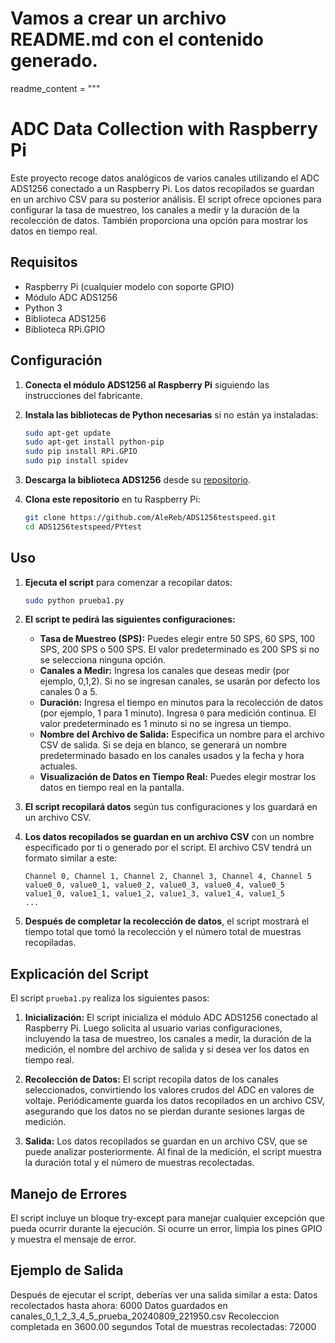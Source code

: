 # Vamos a crear un archivo README.md con el contenido generado.
readme_content = """
# ADC Data Collection with Raspberry Pi

Este proyecto recoge datos analógicos de varios canales utilizando el ADC ADS1256 conectado a un Raspberry Pi. Los datos recopilados se guardan en un archivo CSV para su posterior análisis. El script ofrece opciones para configurar la tasa de muestreo, los canales a medir y la duración de la recolección de datos. También proporciona una opción para mostrar los datos en tiempo real.

## Requisitos

- Raspberry Pi (cualquier modelo con soporte GPIO)
- Módulo ADC ADS1256
- Python 3
- Biblioteca ADS1256
- Biblioteca RPi.GPIO

## Configuración

1. **Conecta el módulo ADS1256 al Raspberry Pi** siguiendo las instrucciones del fabricante.

2. **Instala las bibliotecas de Python necesarias** si no están ya instaladas:
    ```bash
    sudo apt-get update
    sudo apt-get install python-pip
    sudo pip install RPi.GPIO
    sudo pip install spidev
    ```

3. **Descarga la biblioteca ADS1256** desde su [repositorio](https://github.com/AleReb/ADS1256testspeed).

4. **Clona este repositorio** en tu Raspberry Pi:
    ```bash
    git clone https://github.com/AleReb/ADS1256testspeed.git
    cd ADS1256testspeed/PYtest
    ```

## Uso

1. **Ejecuta el script** para comenzar a recopilar datos:
    ```bash
    sudo python prueba1.py
    ```

2. **El script te pedirá las siguientes configuraciones:**
   - **Tasa de Muestreo (SPS):** Puedes elegir entre 50 SPS, 60 SPS, 100 SPS, 200 SPS o 500 SPS. El valor predeterminado es 200 SPS si no se selecciona ninguna opción.
   - **Canales a Medir:** Ingresa los canales que deseas medir (por ejemplo, 0,1,2). Si no se ingresan canales, se usarán por defecto los canales 0 a 5.
   - **Duración:** Ingresa el tiempo en minutos para la recolección de datos (por ejemplo, 1 para 1 minuto). Ingresa `0` para medición continua. El valor predeterminado es 1 minuto si no se ingresa un tiempo.
   - **Nombre del Archivo de Salida:** Especifica un nombre para el archivo CSV de salida. Si se deja en blanco, se generará un nombre predeterminado basado en los canales usados y la fecha y hora actuales.
   - **Visualización de Datos en Tiempo Real:** Puedes elegir mostrar los datos en tiempo real en la pantalla.

3. **El script recopilará datos** según tus configuraciones y los guardará en un archivo CSV.

4. **Los datos recopilados se guardan en un archivo CSV** con un nombre especificado por ti o generado por el script. El archivo CSV tendrá un formato similar a este:
    ```
    Channel 0, Channel 1, Channel 2, Channel 3, Channel 4, Channel 5
    value0_0, value0_1, value0_2, value0_3, value0_4, value0_5
    value1_0, value1_1, value1_2, value1_3, value1_4, value1_5
    ...
    ```

5. **Después de completar la recolección de datos**, el script mostrará el tiempo total que tomó la recolección y el número total de muestras recopiladas.

## Explicación del Script

El script `prueba1.py` realiza los siguientes pasos:

1. **Inicialización:** El script inicializa el módulo ADC ADS1256 conectado al Raspberry Pi. Luego solicita al usuario varias configuraciones, incluyendo la tasa de muestreo, los canales a medir, la duración de la medición, el nombre del archivo de salida y si desea ver los datos en tiempo real.

2. **Recolección de Datos:** El script recopila datos de los canales seleccionados, convirtiendo los valores crudos del ADC en valores de voltaje. Periódicamente guarda los datos recopilados en un archivo CSV, asegurando que los datos no se pierdan durante sesiones largas de medición.

3. **Salida:** Los datos recopilados se guardan en un archivo CSV, que se puede analizar posteriormente. Al final de la medición, el script muestra la duración total y el número de muestras recolectadas.

## Manejo de Errores

El script incluye un bloque try-except para manejar cualquier excepción que pueda ocurrir durante la ejecución. Si ocurre un error, limpia los pines GPIO y muestra el mensaje de error.

## Ejemplo de Salida

Después de ejecutar el script, deberías ver una salida similar a esta:
Datos recolectados hasta ahora: 6000
Datos guardados en canales_0_1_2_3_4_5_prueba_20240809_221950.csv
Recoleccion completada en 3600.00 segundos
Total de muestras recolectadas: 72000
